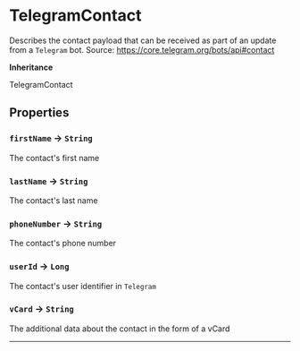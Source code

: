 # TelegramContact

Describes the contact payload that can be received as part of an update from a `Telegram` bot.
Source: https://core.telegram.org/bots/api#contact

**Inheritance**

TelegramContact

## Properties

### `firstName` → `String`

The contact's first name

### `lastName` → `String`

The contact's last name

### `phoneNumber` → `String`

The contact's phone number

### `userId` → `Long`

The contact's user identifier in `Telegram`

### `vCard` → `String`

The additional data about the contact in the form of a vCard

---
